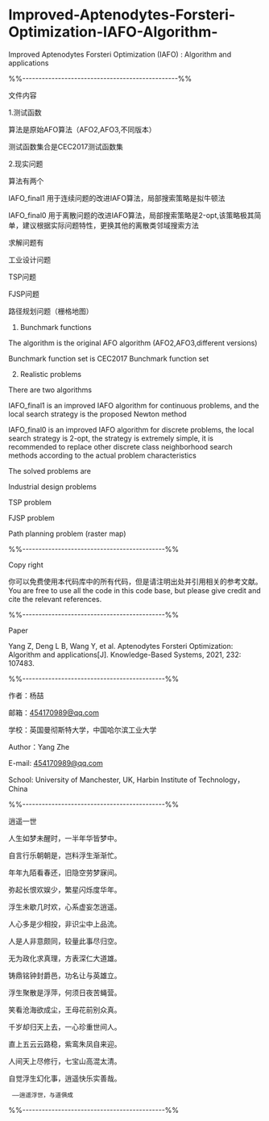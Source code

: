 # Improved-Aptenodytes-Forsteri-Optimization-IAFO-Algorithm-
Improved Aptenodytes Forsteri Optimization (IAFO) : Algorithm and applications

%%------------------------------------------------%%

文件内容

1.测试函数

算法是原始AFO算法（AFO2,AFO3,不同版本）

测试函数集合是CEC2017测试函数集

2.现实问题

算法有两个

IAFO_final1 用于连续问题的改进IAFO算法，局部搜索策略是拟牛顿法

IAFO_final0 用于离散问题的改进IAFO算法，局部搜索策略是2-opt,该策略极其简单，建议根据实际问题特性，更换其他的离散类邻域搜索方法

求解问题有

工业设计问题

TSP问题

FJSP问题

路径规划问题（栅格地图）

1. Bunchmark functions

The algorithm is the original AFO algorithm (AFO2,AFO3,different versions)

Bunchmark function set is CEC2017 Bunchmark function set

2. Realistic problems

There are two algorithms

IAFO_final1 is an improved IAFO algorithm for continuous problems, and the local search strategy is the proposed Newton method

IAFO_final0 is an improved IAFO algorithm for discrete problems, the local search strategy is 2-opt, the strategy is extremely simple, it is recommended to replace other discrete class neighborhood search methods according to the actual problem characteristics

The solved problems are

Industrial design problems

TSP problem

FJSP problem

Path planning problem (raster map)

%%--------------------------------------------%%

Copy right

你可以免费使用本代码库中的所有代码，但是请注明出处并引用相关的参考文献。
You are free to use all the code in this code base, but please give credit and cite the relevant references.

%%--------------------------------------------%%

Paper

Yang Z, Deng L B, Wang Y, et al. Aptenodytes Forsteri Optimization: Algorithm and applications[J]. Knowledge-Based Systems, 2021, 232: 107483.

%%--------------------------------------------%%

作者：杨喆

邮箱：454170989@qq.com

学校：英国曼彻斯特大学，中国哈尔滨工业大学

Author：Yang Zhe

E-mail: 454170989@qq.com

School: University of Manchester, UK, Harbin Institute of Technology，China

%%--------------------------------------------%%

逍遥一世

人生如梦未醒时，一半年华皆梦中。

自言行乐朝朝是，岂料浮生渐渐忙。

年年九陌看春还，旧隐空劳梦寐间。

弥起长恨欢娱少，繁星闪烁度华年。

浮生未歇几时欢，心系虚妄怎逍遥。



人心多是少相投，非识尘中上品流。

人是人非意颇同，较量此事尽归空。

无为政化求真理，方表深仁大道雄。

铸鼎铭钟封爵邑，功名让与英雄立。

浮生聚散是浮萍，何须日夜苦蝇营。



笑看沧海欲成尘，王母花前别众真。

千岁却归天上去，一心珍重世间人。

直上五云云路稳，紫鸾朱凤自来迎。

人间天上尽修行，七宝山高混太清。

自觉浮生幻化事，逍遥快乐实善哉。


     ——逍遥浮世，与道俱成   
     
%%--------------------------------------------%%

